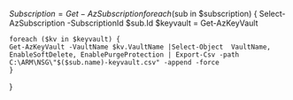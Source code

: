 $Subscription = Get-AzSubscription
foreach ($sub in $subscription) {
    Select-AzSubscription -SubscriptionId $sub.Id
    $keyvault = Get-AzKeyVault

    foreach ($kv in $keyvault) {
    Get-AzKeyVault -VaultName $kv.VaultName |Select-Object  VaultName, EnableSoftDelete, EnablePurgeProtection | Export-Csv -path C:\ARM\NSG\"$($sub.name)-keyvault.csv" -append -force
    }
}